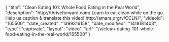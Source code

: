 {
    "title": "Clean Eating 101: Whole Food Eating in the Real World",
    "description": "http:\/\/thriveforward.com\/ Learn to eat clean while on the go. Help us caption & translate this video! http:\/\/amara.org\/v\/CCLN\/",
    "videoid": "165500",
    "date_created": "1399316158",
    "date_modified": "1418181403",
    "type": "captivate",
    "layout": "video",
    "url": "\/v\/clean-eating-101-whole-food-eating-in-the-real-world\/165500"
}
